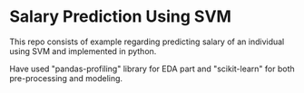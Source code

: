 # Salary Prediction Using SVM

This repo consists of example regarding predicting salary of an individual using SVM and implemented in python.

Have used "pandas-profiling" library for EDA part and "scikit-learn" for both pre-processing and modeling. 
